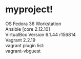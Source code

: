 # myproject!
OS Fedora 36 Workstation  
Ansible [core 2.12.10]  
VirtualBox Version 6.1.44 r156814  
Vagrant 2.2.19    
vagrant plugin list:                                                                                                          
vagrant-vbguest

